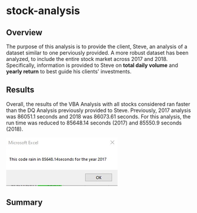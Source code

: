 # stock-analysis

## Overview
The purpose of this analysis is to provide the client, Steve, an analysis of a dataset similar to one perviously provided. A more robust dataset has been analyzed, to include the entire stock market across 2017 and 2018. Specifically, information is provided to Steve on **total daily volume** and **yearly return** to best guide his clients' investments. 

## Results
Overall, the results of the VBA Analysis with all stocks considered ran faster than the DQ Analysis previously provided to Steve. Previously, 2017 analysis was 86051.1 seconds and 2018 was 86073.61 seconds. For this analysis, the run time was reduced to 85648.14 seconds (2017) and 85550.9 seconds (2018).

![201Timer](https://github.com/tarajarell/stock-analysis/blob/master/resources/2017%20Timer.jpg)

## Summary
